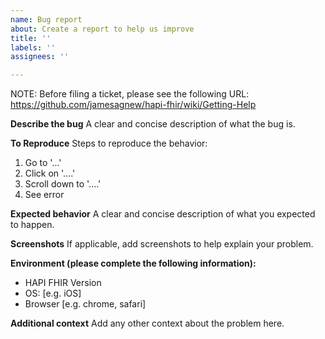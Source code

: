 ```yaml
---
name: Bug report
about: Create a report to help us improve
title: ''
labels: ''
assignees: ''

---
```


NOTE: Before filing a ticket, please see the following URL:
https://github.com/jamesagnew/hapi-fhir/wiki/Getting-Help

**Describe the bug**
A clear and concise description of what the bug is.

**To Reproduce**
Steps to reproduce the behavior:
1. Go to '...'
2. Click on '....'
3. Scroll down to '....'
4. See error

**Expected behavior**
A clear and concise description of what you expected to happen.

**Screenshots**
If applicable, add screenshots to help explain your problem.

**Environment (please complete the following information):**
 - HAPI FHIR Version
 - OS: [e.g. iOS]
 - Browser [e.g. chrome, safari]

**Additional context**
Add any other context about the problem here.

